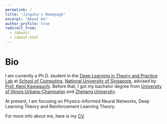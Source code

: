 ```yaml
---
permalink: /
title: "Jingshu's Homepage"
excerpt: "About me"
author_profile: true
redirect_from: 
  - /about/
  - /about.html
---
```


Bio
=====

I am currently a Ph.D. student in the [Deep Learning in Theory and Practice Lab](https://ml.comp.nus.edu.sg/) at [School of Computing](https://www.comp.nus.edu.sg/), [National University of Singapore](https://www.nus.edu.sg/), advised by [Prof. Kenji Kawaguchi](https://ml.comp.nus.edu.sg/kawaguchi). Before that, I got my bachelor degree from [University of Illinois Urbana-Champaign](https://illinois.edu/) and [Zhejiang University](https://www.zju.edu.cn/).

At present, I am focusing on Physics-informed Neural Networks, Deep Learning Theory and Reinforcement Learning Theory.

For more info about me, here is my [CV](http://academicpages.github.io/files/CV_Jingshu_Li.pdf).



